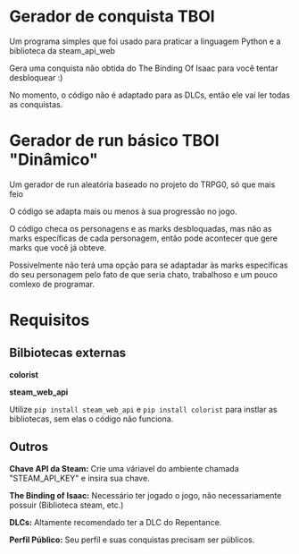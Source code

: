 # Gerador de conquista TBOI
Um programa simples que foi usado para praticar a linguagem Python e a biblioteca da steam_api_web 

Gera uma conquista não obtida do The Binding Of Isaac para você tentar desbloquear :)

No momento, o código não é adaptado para as DLCs, então ele vai ler todas as conquistas.

# Gerador de run básico TBOI "Dinâmico"
Um gerador de run aleatória baseado no projeto do TRPG0, só que mais feio

O código se adapta mais ou menos à sua progressão no jogo.

O código checa os personagens e as marks desbloquadas, mas não as marks específicas de cada personagem, então pode acontecer que gere marks que você já obteve.

Possivelmente não terá uma opção para se adaptadar às marks específicas do seu personagem pelo fato de que seria chato, trabalhoso e um pouco comlexo de programar.

# Requisitos

## Bilbiotecas externas

**colorist**

**steam_web_api**

Utilize `pip install steam_web_api` e `pip install colorist` para instlar as bibliotecas, sem elas o código não funciona.

## Outros

**Chave API da Steam:** Crie uma váriavel do ambiente chamada "STEAM_API_KEY" e insira sua chave.

**The Binding of Isaac:** Necessário ter jogado o jogo, não necessariamente possuir (Biblioteca steam, etc.)

**DLCs:** Altamente recomendado ter a DLC do Repentance. 

**Perfil Público:** Seu perfil e suas conquistas precisam ser públicos.
